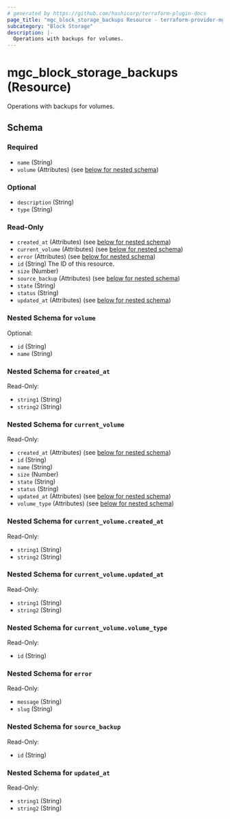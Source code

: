 ```yaml
---
# generated by https://github.com/hashicorp/terraform-plugin-docs
page_title: "mgc_block_storage_backups Resource - terraform-provider-mgc"
subcategory: "Block Storage"
description: |-
  Operations with backups for volumes.
---
```


# mgc_block_storage_backups (Resource)

Operations with backups for volumes.



<!-- schema generated by tfplugindocs -->
## Schema

### Required

- `name` (String)
- `volume` (Attributes) (see [below for nested schema](#nestedatt--volume))

### Optional

- `description` (String)
- `type` (String)

### Read-Only

- `created_at` (Attributes) (see [below for nested schema](#nestedatt--created_at))
- `current_volume` (Attributes) (see [below for nested schema](#nestedatt--current_volume))
- `error` (Attributes) (see [below for nested schema](#nestedatt--error))
- `id` (String) The ID of this resource.
- `size` (Number)
- `source_backup` (Attributes) (see [below for nested schema](#nestedatt--source_backup))
- `state` (String)
- `status` (String)
- `updated_at` (Attributes) (see [below for nested schema](#nestedatt--updated_at))

<a id="nestedatt--volume"></a>
### Nested Schema for `volume`

Optional:

- `id` (String)
- `name` (String)


<a id="nestedatt--created_at"></a>
### Nested Schema for `created_at`

Read-Only:

- `string1` (String)
- `string2` (String)


<a id="nestedatt--current_volume"></a>
### Nested Schema for `current_volume`

Read-Only:

- `created_at` (Attributes) (see [below for nested schema](#nestedatt--current_volume--created_at))
- `id` (String)
- `name` (String)
- `size` (Number)
- `state` (String)
- `status` (String)
- `updated_at` (Attributes) (see [below for nested schema](#nestedatt--current_volume--updated_at))
- `volume_type` (Attributes) (see [below for nested schema](#nestedatt--current_volume--volume_type))

<a id="nestedatt--current_volume--created_at"></a>
### Nested Schema for `current_volume.created_at`

Read-Only:

- `string1` (String)
- `string2` (String)


<a id="nestedatt--current_volume--updated_at"></a>
### Nested Schema for `current_volume.updated_at`

Read-Only:

- `string1` (String)
- `string2` (String)


<a id="nestedatt--current_volume--volume_type"></a>
### Nested Schema for `current_volume.volume_type`

Read-Only:

- `id` (String)



<a id="nestedatt--error"></a>
### Nested Schema for `error`

Read-Only:

- `message` (String)
- `slug` (String)


<a id="nestedatt--source_backup"></a>
### Nested Schema for `source_backup`

Read-Only:

- `id` (String)


<a id="nestedatt--updated_at"></a>
### Nested Schema for `updated_at`

Read-Only:

- `string1` (String)
- `string2` (String)
